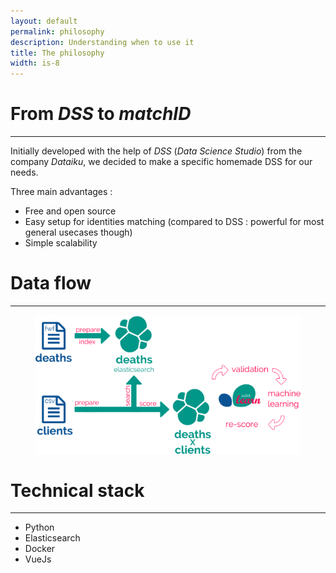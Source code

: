 ```yaml
---
layout: default
permalink: philosophy
description: Understanding when to use it
title: The philosophy
width: is-8
---
```


# From *DSS* to *matchID*
----

Initially developed with the help of *DSS* (*Data Science Studio*) from the company *Dataiku*, we decided to make a specific homemade DSS for our needs.

Three main advantages :

  * Free and open source
  * Easy setup for identities matching (compared to DSS : powerful for most general usecases though)
  * Simple scalability

# Data flow
----
<figure class="image is-8">
 <img src="assets/images/workflow.png">
</figure>

# Technical stack
----

  * Python
  * Elasticsearch
  * Docker
  * VueJs
